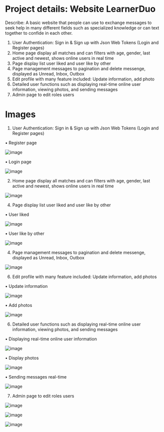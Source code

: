 # Project details: Website LearnerDuo
Describe: A basic website that people can use to exchange messages to seek help in many different fields such as specialized knowledge or can text together to confide in each other.
1. User Authentication: Sign in & Sign up with Json Web Tokens (Login and Register pages)
2. Home page display all matches and can filters with age, gender, last active and newest, shows online users in real time
3. Page display list user liked and user like by other
4. Page management messages to pagination and delete messenge, displayed as Unread, Inbox, Outbox
5. Edit profile with many feature included: Update information, add photo
6. Detailed user functions such as displaying real-time online user information, viewing photos, and sending messages
7. Admin page to edit roles users

# Images
1. User Authentication: Sign in & Sign up with Json Web Tokens (Login and Register pages)

•	Register page

![image](https://github.com/user-attachments/assets/6c3ceea3-bc13-4f66-b86a-5ec52badab32)

•	Login page

![image](https://github.com/user-attachments/assets/2c6d8870-8396-42ca-ae0f-2482fc36d434)

2. Home page display all matches and can filters with age, gender, last active and newest, shows online users in real time

![image](https://github.com/user-attachments/assets/0c16f535-fb59-47bc-a5f9-12fcb38f3dac)

4. Page display list user liked and user like by other

•	User liked

![image](https://github.com/user-attachments/assets/9ebda368-0321-4aba-9ab4-64a7ceb6c275)

•	User like by other

![image](https://github.com/user-attachments/assets/dd8ea29a-b44f-4a59-a383-10264dff3971)

4. Page management messages to pagination and delete messenge, displayed as Unread, Inbox, Outbox

![image](https://github.com/user-attachments/assets/58038962-7588-4696-adf6-23ad5b7149c0)

6. Edit profile with many feature included: Update information, add photos

•	Update information

![image](https://github.com/user-attachments/assets/2a732d1e-a760-4db3-93bc-eeb69e5b1bf9)

•	Add photos

![image](https://github.com/user-attachments/assets/44dfc8f7-29ff-4f9c-9fed-6bbe0c89f364)

6. Detailed user functions such as displaying real-time online user information, viewing photos, and sending messages

•	Displaying real-time online user information

![image](https://github.com/user-attachments/assets/dfe7fe86-0553-42cd-9fde-3158e1a3e374)

•	Display photos

![image](https://github.com/user-attachments/assets/196fe7f9-cf04-423a-b4a1-23f652d2e8c3)

•	Sending messages real-time

![image](https://github.com/user-attachments/assets/7d6ac40b-ae72-478d-ba47-e1ee04516dd8)

7. Admin page to edit roles users

![image](https://github.com/user-attachments/assets/7863b562-1d26-4980-9971-05bb004d8238)

![image](https://github.com/user-attachments/assets/8ca79067-0de0-407f-a8f5-232bc7383528)

![image](https://github.com/user-attachments/assets/a0b78e86-6c24-426a-96fe-647cac68863d)





